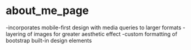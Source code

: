 # about_me_page

-incorporates mobile-first design with media queries to larger formats
-layering of images for greater aesthetic effect
-custom formatting of bootstrap built-in design elements
